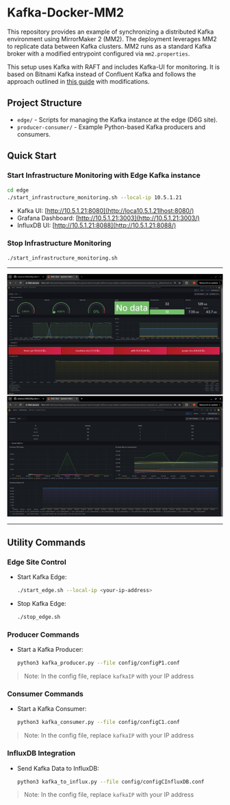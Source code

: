 # Kafka-Docker-MM2

This repository provides an example of synchronizing a distributed Kafka environment using MirrorMaker 2 (MM2). The deployment leverages MM2 to replicate data between Kafka clusters. MM2 runs as a standard Kafka broker with a modified entrypoint configured via `mm2.properties`.

This setup uses Kafka with RAFT and includes Kafka-UI for monitoring. It is based on Bitnami Kafka instead of Confluent Kafka and follows the approach outlined in [this guide](https://medium.com/larus-team/how-to-setup-mirrormaker-2-0-on-apache-kafka-multi-cluster-environment-87712d7997a4) with modifications.

## Project Structure
- `edge/` - Scripts for managing the Kafka instance at the edge (D6G site).
- `producer-consumer/` - Example Python-based Kafka producers and consumers.

## Quick Start

### Start Infrastructure Monitoring with Edge Kafka instance
```bash
cd edge
./start_infrastructure_monitoring.sh --local-ip 10.5.1.21
```

- Kafka UI: [http://10.5.1.21:8080](http://loca10.5.1.21lhost:8080/)
- Grafana Dashboard: [http://10.5.1.21:3003](http://10.5.1.21:3003/)
- InfluxDB UI: [http://10.5.1.21:8088](http://10.5.1.21:8088/)

### Stop Infrastructure Monitoring
```bash
./start_infrastructure_monitoring.sh
```

---

![grafana1](./grafana-dashboard1.png)
![grafana2](./grafana-dashboard2.png)

---

## Utility Commands

### Edge Site Control
- Start Kafka Edge:
  ```bash
  ./start_edge.sh --local-ip <your-ip-address>
  ```
- Stop Kafka Edge:
  ```bash
  ./stop_edge.sh
  ```

### Producer Commands
- Start a Kafka Producer:
  ```bash
  python3 kafka_producer.py --file config/configP1.conf
  ```
> Note: In the config file, replace `kafkaIP` with your IP address

### Consumer Commands
- Start a Kafka Consumer:
  ```bash
  python3 kafka_consumer.py --file config/configC1.conf
  ```
> Note: In the config file, replace `kafkaIP` with your IP address

### InfluxDB Integration
- Send Kafka Data to InfluxDB:
  ```bash
  python3 kafka_to_influx.py --file config/configCInfluxDB.conf
  ```
> Note: In the config file, replace `kafkaIP` with your IP address
